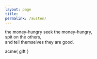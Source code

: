 ```yaml
---
layout: page
title:  
permalink: /austen/
---
```


the money-hungry seek the money-hungry,  
spit on the others,  
and tell themselves they are good.  

acme{ gift }
